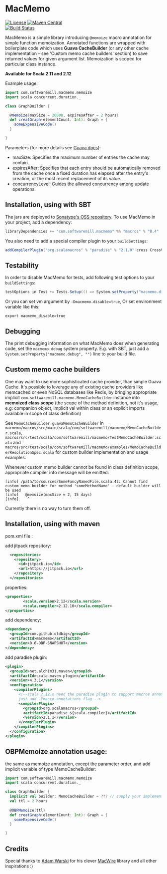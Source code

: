 MacMemo
=======
[![License](https://img.shields.io/badge/License-Apache%202.0-blue.svg)](https://opensource.org/licenses/Apache-2.0)
[![Maven Central](https://maven-badges.herokuapp.com/maven-central/com.softwaremill.macmemo/macros_2.12/badge.svg)](https://maven-badges.herokuapp.com/maven-central/com.softwaremill.macmemo/macros_2.12)  
[![Build Status](https://travis-ci.org/kciesielski/macmemo.svg?branch=master)](https://travis-ci.org/kciesielski/macmemo)

MacMemo is a simple library introducing `@memoize` macro annotation for simple function memoization. 
Annotated functions are wrapped with boilerplate code which uses **Guava CacheBuilder** 
(or any other cache implementation - see 'Custom memo cache builders' section) to save 
returned values for given argument list. Memoization is scoped for particular class instance.    

**Available for Scala 2.11 and 2.12**

Example usage:  
````scala
import com.softwaremill.macmemo.memoize
import scala.concurrent.duration._

class GraphBuilder {

  @memoize(maxSize = 20000, expiresAfter = 2 hours)
  def creatGraph(elementCount: Int): Graph = {
    someExpensiveCode()
  }

}
````

Parameters (for more details see [Guava docs](http://docs.guava-libraries.googlecode.com/git/javadoc/com/google/common/cache/CacheBuilder.html)):
* maxSize: Specifies the maximum number of entries the cache may contain.
* expiresAfter: Specifies that each entry should be automatically removed from the cache once a fixed duration has elapsed after the entry's creation, or the most recent replacement of its value.
* concurrencyLevel: Guides the allowed concurrency among update operations.

Installation, using with SBT
----------------------------

The jars are deployed to [Sonatype's OSS repository](https://oss.sonatype.org/content/repositories/releases/com/softwaremill/macmemo/).
To use MacMemo in your project, add a dependency:

````scala
libraryDependencies += "com.softwaremill.macmemo" %% "macros" % "0.4"
````

You also need to add a special compiler plugin to your `buildSettings`:

````scala
addCompilerPlugin("org.scalamacros" % "paradise" % "2.1.0" cross CrossVersion.full)
````

Testability
---------
In order to disable MacMemo for tests, add following test options to your `buildSettings`:
````scala
testOptions in Test += Tests.Setup(() => System.setProperty("macmemo.disable", "true"))
````
Or you can set vm argument by ```-Dmacmemo.disable=true```, Or set environment variable like this:
````shell
export macmemo_disable=true
````

Debugging
---------

The print debugging information on what MacMemo does when generating code, set the
`macmemo.debug` system property. E.g. with SBT, just add a `System.setProperty("macmemo.debug", "")` line to your
build file.

Custom memo cache builders
---------

One may want to use more sophisticated cache provider, than simple Guava Cache. 
It's possible to leverage any of existing cache providers like memcached or even NoSQL databases like Redis, 
by bringing appropriate implicit `com.softwaremill.macmemo.MemoCacheBuilder` instance into 
**memoized class scope** (the scope of the method definition, not it's usage, e.g: companion object, implicit val within class 
or an explicit imports available in scope of class definition)
 
See `MemoCacheBuilder.guavaMemoCacheBuilder` in `macmemo/macros/src/main/scala/com/softwaremill/macmemo/MemoCacheBuilder.scala`, 
`macros/src/test/scala/com/softwaremill/macmemo/TestMemoCacheBuilder.scala` and  
`macros/src/test/scala/com/softwaremill/macmemo/examples/MemoCacheBuilderResolutionSpec.scala` 
for custom builder implementation and usage examples.

Whenever custom memo builder cannot be found in class definition scope, appropriate compiler info message will be emitted:
```
[info] /path/to/sources/SomeFancyNamedFile.scala:42: Cannot find custom memo builder for method 'someMethodName' - default builder will be used
[info]   @memoize(maxSize = 2, 15 days)
[info]    ^
```
Currently there is no way to turn them off.

Installation, using with maven
----------------------------
pom.xml file :

add jitpack repository:
````xml
  <repositories>
    <repository>
      <id>jitpack.io</id>
      <url>https://jitpack.io</url>
    </repository>
  </repositories>
````

properties:
````xml
<properties>
        <scala.version>2.12</scala.version>
        <scala.compiler>2.12.10</scala.compiler>
</properties>
````
add dependency:
````xml
<dependency>
  <groupId>com.github.oldbig</groupId>
  <artifactId>macmemo</artifactId>
  <version>0.6-OBP-SNAPSHOT</version>
</dependency>
````

add paradise plugin:
````xml
<plugin>
  <groupId>net.alchim31.maven</groupId>
  <artifactId>scala-maven-plugin</artifactId>
  <version>4.3.1</version>
  <configuration>
    <compilerPlugins>
      <!--scala 2.12.x need the paradise plugin to support macros annotation, 2.13.x value not need this plugin,
      just add -Ymacro-annotations flag -->
      <compilerPlugin>
        <groupId>org.scalamacros</groupId>
        <artifactId>paradise_${scala.compiler}</artifactId>
        <version>2.1.1</version>
      </compilerPlugin>
    </compilerPlugins>
  </configuration>
</plugin>
````
OBPMemoize annotation usage:
----------------------------
the same as memoize annotation, except the parameter order, and add implicit variable of type MemoCacheBuilder:
````scala
import com.softwaremill.macmemo.memoize
import scala.concurrent.duration._

class GraphBuilder {
  implicit val builder: MemoCacheBuilder = ??? // supply your implementation
  val ttl = 2 hours
  
  @OBPMemoize(ttl)
  def creatGraph(elementCount: Int): Graph = {
    someExpensiveCode()
  }

}
````

Credits
-------

Special thanks to [Adam Warski](http://www.warski.org/blog/) for his clever [MacWire](https://github.com/adamw/macwire) library and all other inspirations :)
